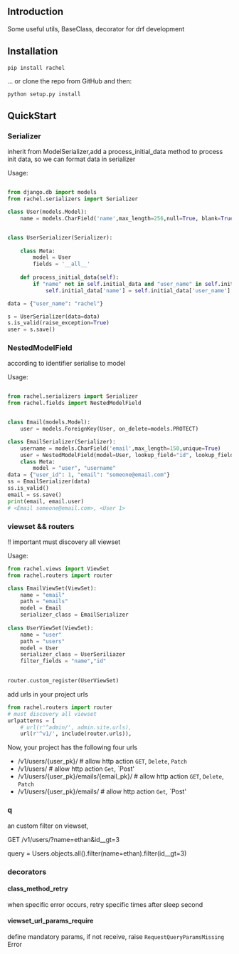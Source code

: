 ## Introduction
Some useful utils, BaseClass, decorator for drf development

## Installation

    pip install rachel 
    
... or clone the repo from GitHub and then:

    python setup.py install

## QuickStart

### Serializer
inherit from ModelSerializer,add a process_initial_data method to process init data, so we can format data in serializer

Usage:

```python

from django.db import models
from rachel.serializers import Serializer

class User(models.Model):
    name = models.CharField('name',max_length=256,null=True, blank=True)


class UserSerializer(Serializer):
    
    class Meta:
        model = User
        fields = '__all__'
    
    def process_initial_data(self):
        if "name" not in self.initial_data and "user_name" in self.initial_data:
            self.initial_data['name'] = self.initial_data['user_name']

data = {"user_name": "rachel"}

s = UserSerializer(data=data)
s.is_valid(raise_exception=True)
user = s.save()
```


### NestedModelField
according to identifier serialise to model 

Usage:
```python

from rachel.serializers import Serializer
from rachel.fields import NestedModelField


class Email(models.Model):
    user = models.ForeignKey(User, on_delete=models.PROTECT)

class EmailSerializer(Serializer):
    username = models.CharField('email',max_length=150,unique=True)
    user = NestedModelField(model=User, lookup_field="id", lookup_field_name="user_id")
    class Meta:
        model = "user", "username"
data = {"user_id": 1, "email": "someone@email.com"}
ss = EmailSerializer(data)
ss.is_valid()
email = ss.save()
print(email, email.user)
# <Email someone@email.com>, <User 1>

```
### viewset && routers
!! important must discovery all viewset

Usage:
```python
from rachel.views import ViewSet 
from rachel.routers import router

class EmailViewSet(ViewSet):
    name = "email"
    path = "emails"
    model = Email
    serializer_class = EmailSerializer
    
class UserViewSet(ViewSet):
    name = "user"
    path = "users"
    model = User
    serializer_class = UserSeriliazer    
    filter_fields = "name","id"

    
router.custom_register(UserViewSet)
```

add urls in your project urls

```python
from rachel.routers import router
# must discovery all viewset
urlpatterns = [
    # url(r'^admin/', admin.site.urls),
    url(r'^v1/', include(router.urls)),   

```

Now, your project has the following four urls

- /v1/users/{user_pk}/ # allow http action `GET`, `Delete`, `Patch` 
- /v1/users/ # allow http action `Get`, `Post'
- /v1/users/{user_pk}/emails/{email_pk}/ # allow http action `GET`, `Delete`, `Patch` 
- /v1/users/{user_pk}/emails/ # allow http action `Get`, `Post'

### q

an custom filter on viewset,

GET /v1/users/?name=ethan&id__gt=3

query = Users.objects.all().filter(name=ethan).filter(id__gt=3)

### decorators  
#### class_method_retry
when specific error occurs, retry specific times after sleep second

#### viewset_url_params_require
define mandatory params, if not receive, raise `RequestQueryParamsMissing` Error